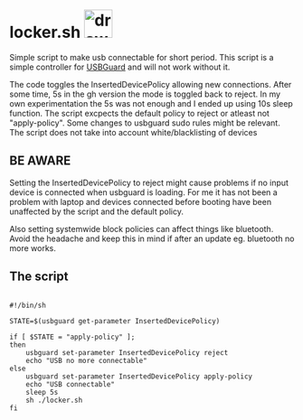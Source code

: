 # locker.sh <img src="DALL·E 2023-02-23 10.55.04.png" alt="drawing" width="50"/>

Simple script to make usb connectable for short period.
This script is a simple controller for [USBGuard](https://usbguard.github.io/) and will not work without it.

The code toggles the InsertedDevicePolicy allowing new connections.
After some time, 5s in the gh version the mode is toggled back to reject. In my own experimentation the 5s was not enough and I ended up
using 10s sleep function.
The script excpects the default policy to reject or atleast not "apply-policy".
Some changes to usbguard sudo rules might be relevant.
The script does not take into account white/blacklisting of devices

## BE AWARE
Setting the InsertedDevicePolicy to reject might cause problems if no input device is
connected when usbguard is loading. For me it has not been a problem with laptop and devices connected before
booting have been unaffected by the script and the default policy.

Also setting systemwide block policies can affect things like bluetooth. Avoid the headache and keep this in mind if after an update
eg. bluetooth no more works.

## The script


```shell

#!/bin/sh

STATE=$(usbguard get-parameter InsertedDevicePolicy)

if [ $STATE = "apply-policy" ];
then
	usbguard set-parameter InsertedDevicePolicy reject
	echo "USB no more connectable"
else
	usbguard set-parameter InsertedDevicePolicy apply-policy
	echo "USB connectable"
	sleep 5s
	sh ./locker.sh
fi

```

